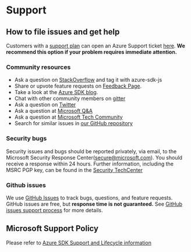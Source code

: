 # Support

## How to file issues and get help  

Customers with a [support plan](https://azure.microsoft.com/support/options/) can open an Azure Support ticket [here](https://azure.microsoft.com/support/create-ticket/).
**We recommend this option if your problem requires immediate attention.**

### Community resources

- Ask a question on [StackOverflow](https://stackoverflow.com/questions/tagged/azure-sdk-js) and tag it with azure-sdk-js
- Share or upvote feature requests on [Feedback Page](https://feedback.azure.com/forums/34192--general-feedback).
- Take a look at the [Azure SDK blog](https://devblogs.microsoft.com/azure-sdk/).
- Chat with other community members on [gitter](https://gitter.im/Azure/azure-sdk-for-js?source=orgpage)
- Ask a question on [Twitter](https://twitter.com/AzureSDK)
- Ask a question at [Microsoft Q&A](https://docs.microsoft.com/answers/products/azure?WT.mc_id=Portal-Microsoft_Azure_Support&product=all)
- Ask a question at [Microsoft Tech Community](https://techcommunity.microsoft.com/t5/azure/ct-p/Azure)
- Search for similar issues in [our GitHub repository](https://github.com/Azure/azure-sdk-for-js/issues)

### Security bugs

Security issues and bugs should be reported privately, via email, to the Microsoft Security Response Center(secure@microsoft.com).
You should receive a response within 24 hours.
Further information, including the MSRC PGP key, can be found in the [Security TechCenter](https://www.microsoft.com/msrc/faqs-report-an-issue?rtc=1)

### Github issues

We use [GitHub Issues](https://github.com/Azure/azure-sdk-for-js/issues/new/choose) to track bugs, questions, and feature requests.
GitHub issues are free, but **response time is not guaranteed.** See [GitHub issues support process](https://devblogs.microsoft.com/azure-sdk/github-issue-support-process/) for more details.

## Microsoft Support Policy

Please refer to [Azure SDK Support and Lifecycle information](https://azure.github.io/azure-sdk/policies_support.html)
